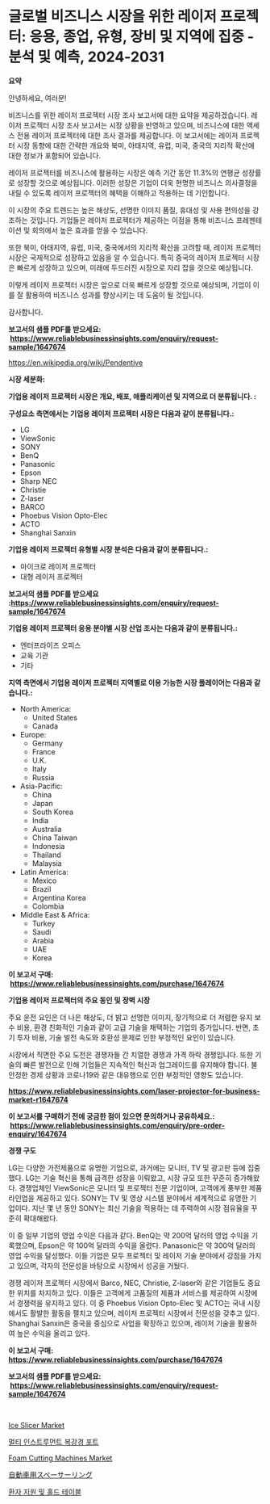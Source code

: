 <p><h1>글로벌 비즈니스 시장을 위한 레이저 프로젝터: 응용, 종업, 유형, 장비 및 지역에 집중 - 분석 및 예측, 2024-2031</h1></p><p><strong>요약</strong></p>
<p><p>안녕하세요, 여러분!</p><p>비즈니스를 위한 레이저 프로젝터 시장 조사 보고서에 대한 요약을 제공하겠습니다. 레이저 프로젝터 시장 조사 보고서는 시장 상황을 반영하고 있으며, 비즈니스에 대한 액세스 전용 레이저 프로젝터에 대한 조사 결과를 제공합니다. 이 보고서에는 레이저 프로젝터 시장 동향에 대한 간략한 개요와 북미, 아태지역, 유럽, 미국, 중국의 지리적 확산에 대한 정보가 포함되어 있습니다.</p><p>레이저 프로젝터를 비즈니스에 활용하는 시장은 예측 기간 동안 11.3%의 연평균 성장률로 성장할 것으로 예상됩니다. 이러한 성장은 기업이 더욱 현명한 비즈니스 의사결정을 내릴 수 있도록 레이저 프로젝터의 혜택을 이해하고 적용하는 데 기인합니다.</p><p>이 시장의 주요 트렌드는 높은 해상도, 선명한 이미지 품질, 휴대성 및 사용 편의성을 강조하는 것입니다. 기업들은 레이저 프로젝터가 제공하는 이점을 통해 비즈니스 프레젠테이션 및 회의에서 높은 효과를 얻을 수 있습니다.</p><p>또한 북미, 아태지역, 유럽, 미국, 중국에서의 지리적 확산을 고려할 때, 레이저 프로젝터 시장은 국제적으로 성장하고 있음을 알 수 있습니다. 특히 중국의 레이저 프로젝터 시장은 빠르게 성장하고 있으며, 미래에 두드러진 시장으로 자리 잡을 것으로 예상됩니다.</p><p>이렇게 레이저 프로젝터 시장은 앞으로 더욱 빠르게 성장할 것으로 예상되며, 기업이 이를 잘 활용하여 비즈니스 성과를 향상시키는 데 도움이 될 것입니다.</p><p>감사합니다.</p></p>
<p><strong>보고서의 샘플 PDF를 받으세요: &nbsp;<a href="https://www.reliablebusinessinsights.com/enquiry/request-sample/1647674">https://www.reliablebusinessinsights.com/enquiry/request-sample/1647674</a></strong></p>
<p><a href="https://en.wikipedia.org/wiki/Pendentive">https://en.wikipedia.org/wiki/Pendentive</a></p>
<p><strong>시장 세분화:</strong></p>
<p><strong> 기업용 레이저 프로젝터 시장은 개요, 배포, 애플리케이션 및 지역으로 더 분류됩니다. :</strong></p>
<p><strong>구성요소 측면에서는 기업용 레이저 프로젝터 시장은 다음과 같이 분류됩니다.:</strong></p>
<p><ul><li>LG</li><li>ViewSonic</li><li>SONY</li><li>BenQ</li><li>Panasonic</li><li>Epson</li><li>Sharp NEC</li><li>Christie</li><li>Z-laser</li><li>BARCO</li><li>Phoebus Vision Opto-Elec</li><li>ACTO</li><li>Shanghai Sanxin</li></ul></p>
<p><strong> 기업용 레이저 프로젝터 유형별 시장 분석은 다음과 같이 분류됩니다.:</strong></p>
<p><ul><li>마이크로 레이저 프로젝터</li><li>대형 레이저 프로젝터</li></ul></p>
<p><strong>보고서의 샘플 PDF를 받으세요 :<a href="https://www.reliablebusinessinsights.com/enquiry/request-sample/1647674">https://www.reliablebusinessinsights.com/enquiry/request-sample/1647674</a></strong></p>
<p><strong> 기업용 레이저 프로젝터 응용 분야별 시장 산업 조사는 다음과 같이 분류됩니다.:</strong></p>
<p><ul><li>엔터프라이즈 오피스</li><li>교육 기관</li><li>기타</li></ul></p>
<p><strong>지역 측면에서 기업용 레이저 프로젝터 지역별로 이용 가능한 시장 플레이어는 다음과 같습니다.:</strong></p>
<p><ul>
    <li>
        North America:
        <ul>
            <li>United States</li>
            <li>Canada</li>
        </ul>
    </li>
    <li>
        Europe:
        <ul>
            <li>Germany</li>
            <li>France</li>
            <li>U.K.</li>
            <li>Italy</li>
            <li>Russia</li>
        </ul>
    </li>
    <li>
        Asia-Pacific:
        <ul>
            <li>China</li>
            <li>Japan</li>
            <li>South Korea</li>
            <li>India</li>
            <li>Australia</li>
            <li>China Taiwan</li>
            <li>Indonesia</li>
            <li>Thailand</li>
            <li>Malaysia</li>
        </ul>
    </li>
    <li>
        Latin America:
        <ul>
            <li>Mexico</li>
            <li>Brazil</li>
            <li>Argentina Korea</li>
            <li>Colombia</li>
        </ul>
    </li>
    <li>
        Middle East & Africa:
        <ul>
            <li>Turkey</li>
            <li>Saudi</li>
            <li>Arabia</li>
            <li>UAE</li>
            <li>Korea</li>
        </ul>
    </li>
    </ul></p>
<p><strong>이 보고서 구매: &nbsp;<a href="https://www.reliablebusinessinsights.com/purchase/1647674">https://www.reliablebusinessinsights.com/purchase/1647674</a></strong></p>
<p><strong>기업용 레이저 프로젝터의 주요 동인 및 장벽 시장</strong></p>
<p><p>주요 운전 요인은 더 나은 해상도, 더 밝고 선명한 이미지, 장기적으로 더 저렴한 유지 보수 비용, 환경 친화적인 기술과 같이 고급 기술을 채택하는 기업의 증가입니다. 반면, 초기 투자 비용, 기술 발전 속도와 호환성 문제로 인한 부정적인 요인이 있습니다. </p><p>시장에서 직면한 주요 도전은 경쟁자들 간 치열한 경쟁과 가격 하락 경쟁입니다. 또한 기술의 빠른 발전으로 인해 기업들은 지속적인 혁신과 업그레이드를 유지해야 합니다. 불안정한 경제 상황과 코로나19와 같은 대유행으로 인한 부정적인 영향도 있습니다.</p></p>
<p><strong><a href="https://www.reliablebusinessinsights.com/laser-projector-for-business-market-r1647674">https://www.reliablebusinessinsights.com/laser-projector-for-business-market-r1647674</a></strong></p>
<p><strong>이 보고서를 구매하기 전에 궁금한 점이 있으면 문의하거나 공유하세요.: &nbsp;<a href="https://www.reliablebusinessinsights.com/enquiry/pre-order-enquiry/1647674">https://www.reliablebusinessinsights.com/enquiry/pre-order-enquiry/1647674</a></strong></p>
<p><strong>경쟁 구도</strong></p>
<p><p>LG는 다양한 가전제품으로 유명한 기업으로, 과거에는 모니터, TV 및 광고판 등에 집중했다. LG는 기술 혁신을 통해 급격한 성장을 이뤄왔고, 시장 규모 또한 꾸준히 증가해왔다. 경쟁업체인 ViewSonic은 모니터 및 프로젝터 전문 기업이며, 고객에게 풍부한 제품 라인업을 제공하고 있다. SONY는 TV 및 영상 시스템 분야에서 세계적으로 유명한 기업이다. 지난 몇 년 동안 SONY는 최신 기술을 적용하는 데 주력하여 시장 점유율을 꾸준히 확대해왔다.</p><p>이 중 일부 기업의 영업 수익은 다음과 같다. BenQ는 약 200억 달러의 영업 수익을 기록했으며, Epson은 약 100억 달러의 수익을 올렸다. Panasonic은 약 300억 달러의 영업 수익을 달성했다. 이들 기업은 모두 프로젝터 및 레이저 기술 분야에서 강점을 가지고 있으며, 각자의 전문성을 바탕으로 시장에서 성공을 거뒀다.</p><p>경쟁 레이저 프로젝터 시장에서 Barco, NEC, Christie, Z-laser와 같은 기업들도 중요한 위치를 차지하고 있다. 이들은 고객에게 고품질의 제품과 서비스를 제공하여 시장에서 경쟁력을 유지하고 있다. 이 중 Phoebus Vision Opto-Elec 및 ACTO는 국내 시장에서도 활발한 활동을 펼치고 있으며, 레이저 프로젝터 시장에서 전문성을 갖추고 있다. Shanghai Sanxin은 중국을 중심으로 사업을 확장하고 있으며, 레이저 기술을 활용하여 높은 수익을 올리고 있다.</p></p>
<p><strong>이 보고서 구매: &nbsp; <a href="https://www.reliablebusinessinsights.com/purchase/1647674">https://www.reliablebusinessinsights.com/purchase/1647674</a></strong></p>
<p><strong>보고서의 샘플 PDF를 받으세요: &nbsp;<a href="https://www.reliablebusinessinsights.com/enquiry/request-sample/1647674">https://www.reliablebusinessinsights.com/enquiry/request-sample/1647674</a></strong><strong></strong></p>
<p>&nbsp;</p>
<p><p><a href="https://github.com/mabutironaldo/Market-Research-Report-List-5/blob/main/ice-slicer-market.md">Ice Slicer Market</a></p><p><a href="https://github.com/nigaleamar09/Market-Research-Report-List-1/blob/main/2988355177412.md">멀티 인스트루먼트 복강경 포트</a></p><p><a href="https://github.com/gikababa4/Market-Research-Report-List-1/blob/main/foam-cutting-machines-market.md">Foam Cutting Machines Market</a></p><p><a href="https://github.com/oqoeusbvpadwjs08/Market-Research-Report-List-2/blob/main/9449787164445.md">自動車用スペーサーリング</a></p><p><a href="https://github.com/lkwggful07722/Market-Research-Report-List-2/blob/main/4125340177413.md">환자 지원 및 홀드 테이블</a></p></p>
